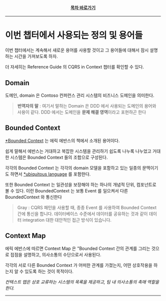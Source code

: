 <div align="center">

#### [목차 바로가기](https://github.com/dhslrl321/cqrs-journey-guide-korean/blob/master/Table%20of%20Contents.md)

</div>

---

# 이번 챕터에서 사용되는 정의 및 용어들

이번 챕터에서는 계속해서 새로운 용어를 사용할 것이고 그 용어들에 대해서 잠시 설명하는 시간을 가져보도록 하자.

더 자세히는 Reference Guide 의 CQRS in Context 챕터를 확인할 수 있다.

## Domain

도메인, domain 은 Contoso 컨퍼런스 관리 시스템의 비즈니스 도메인을 의미한다.

> **번역자의 말** : 여기서 말하는 Domain 은 DDD 에서 사용되는 도메인의 용어와 사용이 같다. DDD 에서는 도메인을 **문제 해결 영역**이라고 포현하곤 한다

## Bounded Context

[\*Bounded Context](https://github.com/dhslrl321/cqrs-journey-korean-ver/blob/master/terms/Bounded%20Context.mdwn) 는 에릭 에반스의 책에서 소개된 용어이다.

쉽게 말해서 에반스는 거대하고 복잡한 시스템을 관리하기 쉽도록 나누록 나누었고 거대한 시스템은 Bounded Context 들의 조합으로 구성된다.

각각의 Bounded Context 는 각각의 domain 모델을 포함하고 있는 일종의 문맥이기도 하면서 [\*ubiquitous language](https://github.com/dhslrl321/cqrs-journey-korean-ver/blob/master/terms/Ubiquitous%20Language.mdwn) 를 포함한다.

또한 Bounded Context 는 일관성을 보장해야 하는 하나의 개념적 단위, 컴포넌트로 볼 수 있다.
이런 BoundedContext 는 보통 Event 를 일으켜서 다른 BoundedContext 와 통신한다

> Gray : CQRS 패턴을 사용할 때, 종종 Event 를 사용하여 Bounded Context 간에 통신을 합니다. 데이터베이스 수준에서 데이터를 공유하는 것과 같이 데이터 integration 대한 대안적인 접근 방식이 있습니다.

## Context Map

에릭 에반스에 따르면 Context Map 은 "Bounded Context 간의 관계를 그리는 것으로 접점을 설명하고, 의사소통의 수단으로서 사용된다.

각각의 서로 다른 Bounded Context 가 어떠한 관계를 가졌는지, 어떤 상호작용을 하는지 알 수 있도록 하는 것이 목적이다.

_컨텍스트 맵은 상호 교류하는 시스템의 목록을 제공하고, 팀 내 의사소통의 촉매 역할을 한다._

---
